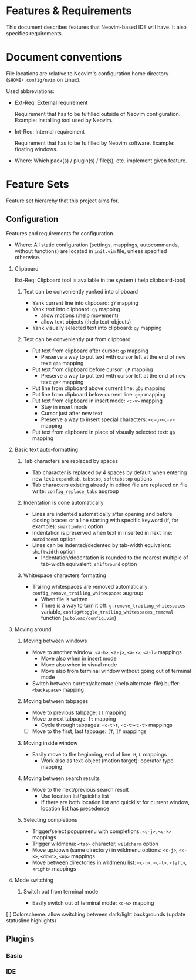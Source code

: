 # Features & Requirements

This document describes features that Neovim-based IDE will have. It also
specifies requirements.

# Document conventions

File locations are relative to Neovim's configuration home directory
(`$HOME/.config/nvim` on Linux).

Used abbreviations:
- Ext-Req: External requirement

  Requirement that has to be fulfilled outside of Neovim configuration.
  Example: Installing tool used by Neovim.

- Int-Req: Internal requirement

  Requirement that has to be fulfilled by Neovim software. Example: floating
  windows.

- Where: Which pack(s) / plugin(s) / file(s), etc. implement given feature.

# Feature Sets

Feature set hierarchy that this project aims for.

## Configuration

Features and requirements for configuration.

- Where: All static configuration (settings, mappings, autocommands, without
functions) are located in `init.vim` file, unless specified otherwise.

1.  Clipboard

    Ext-Req: Clipboard tool is available in the system (:help clipboard-tool)

    1.  Text can be conveniently yanked into clipboard

        - Yank current line into clipboard: `gY` mapping
        - Yank text into clipboard: `gy` mapping
          - allow motions (:help movement)
          - allow text objects (:help text-objects)
        - Yank visually selected text into clipboard: `gy` mapping

    2.  Text can be conveniently put from clipboard

        - Put text from clipboard after cursor: `gp` mapping
          - Preserve a way to put text with cursor left at the end of new text:
            `gap` mapping
        - Put text from clipboard before cursor: `gP` mapping
          - Preserve a way to put text with cursor left at the end of new text:
            `gaP` mapping
        - Put line from clipboard above current line: `gOp` mapping
        - Put line from clipboard below current line: `gop` mapping
        - Put text from clipboard in insert mode: `<c-v>` mapping
          - Stay in insert mode
          - Cursor just after new text
          - Preserve a way to insert special characters: `<c-g><c-v>` mapping
        - Put text from clipboard in place of visually selected text: `gp`
          mapping

2.  Basic text auto-formatting

    1.  Tab characters are replaced by spaces

        - Tab character is replaced by 4 spaces by default when entering new
          text: `expandtab`, `tabstop`, `softtabstop` options
        - Tab characters existing already in edited file are replaced on file
          write: `config_replace_tabs` augroup

    2.  Indentation is done automatically

        - Lines are indented automatically after opening and before closing
          braces or a line starting with specific keyword (if, for example):
          `smartindent` option
        - Indentation is preserved when text in inserted in next line:
          `autoindent` option
        - Lines can be indented/dedented by tab-width equivalent: `shiftwidth`
          option
          - Indentation/dedentation is rounded to the nearest multiple of
            tab-width equivalent: `shiftround` option

    3.  Whitespace characters formatting

        - Trailing whitespaces are removed automatically:
          `config_remove_trailing_whitespaces` augroup
          - When file is written
          - There is a way to turn it off: `g:remove_trailing_whitespaces`
            variable, `config#toggle_trailing_whitespaces_removal` function
            (`autoload/config.vim`)

3.  Moving around

    1.  Moving between windows

        - Move to another window: `<a-h>`, `<a-j>`, `<a-k>`, `<a-l>` mappings
          - Move also when in insert mode
          - Move also when in visual mode
          - Move also from terminal window without going out of terminal mode
        - Switch between current/alternate (:help alternate-file) buffer:
          `<backspace>` mapping

    2.  Moving between tabpages

        - Move to previous tabpage: `[t` mapping
        - Move to next tabpage: `]t` mapping
          - Cycle through tabpages: `<c-t>t`, `<c-t><c-t>` mappings
        - [ ] Move to the first, last tabpage: `[T`, `]T` mappings

    3.  Moving inside window

        - Easily move to the beginning, end of line: `H`, `L` mappings
          - Work also as text-object (motion target): operator type mapping

    4.  Moving between search results

        - Move to the next/previous search result
          - Use location list/quickfix list
          - If there are both location list and quicklist for current window,
            location list has precedence

    5.  Selecting completions

        - Trigger/select popupmenu with completions: `<c-j>`, `<c-k>` mappings
        - Trigger wildmenu: `<tab>` character, `wildcharm` option
        - Move up/down (same directory) in wildmenu options: `<c-j>`, `<c-k>`,
          `<down>`, `<up>` mappings
        - Move between directories in wildmenu list: `<c-h>`, `<c-l>`, `<left>`,
          `<right>` mappings

4.  Mode switching

    1.  Switch out from terminal mode

        - Easily switch out of terminal mode: `<c-w>` mapping

[ ] Colorscheme: allow switching between dark/light backgrounds (update
statusline highlights)

## Plugins

### Basic

### IDE

<!-- vim:set textwidth=80 sts=2 ts=2 sw=2 fdm=indent: -->
